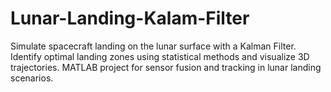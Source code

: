 # Lunar-Landing-Kalam-Filter
Simulate spacecraft landing on the lunar surface with a Kalman Filter. Identify optimal landing zones using statistical methods and visualize 3D trajectories. MATLAB project for sensor fusion and tracking in lunar landing scenarios.
